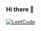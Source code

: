 ### Hi there 👋

<!--
**shaoyuanhangyes/shaoyuanhangyes** is a ✨ _special_ ✨ repository because its `README.md` (this file) appears on your GitHub profile.

Here are some ideas to get you started:

- 🔭 I’m currently working on ...
- 🌱 I’m currently learning ...
- 👯 I’m looking to collaborate on ...
- 🤔 I’m looking for help with ...
- 💬 Ask me about ...
- 📫 How to reach me: ...
- 😄 Pronouns: ...
- ⚡ Fun fact: ...
-->

[![LeetCode](https://github-readme-stats.vercel.app/api?username=shaoyuanhangyes)](https://github.com/shaoyuanhangyes/LeetCode)

